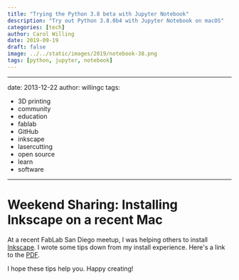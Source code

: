 ```yaml
---
title: "Trying the Python 3.8 beta with Jupyter Notebook"
description: "Try out Python 3.8.0b4 with Jupyter Notebook on macOS"
categories: [tech]
author: Carol Willing
date: 2019-09-19
draft: false
image: ../../static/images/2019/notebook-38.png
tags: [python, jupyter, notebook]
---
```

---
date: 2013-12-22
author: willingc
tags:
  - 3D printing
  - community
  - education
  - fablab
  - GitHub
  - inkscape
  - lasercutting
  - open source
  - learn
  - software
---

# Weekend Sharing: Installing Inkscape on a recent Mac

At a recent FabLab San Diego meetup, I was helping others to install
[Inkscape](http://inkscape.org). I wrote some tips down from my install
experience. Here's a link to the
[PDF](https://github.com/willingc/fablab-sd/blob/master/inkscape%20install.pdf).
<!-- more -->
I hope these tips help you. Happy creating!
